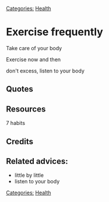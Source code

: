 [Categories:](../Categories/index.md) [Health](../Categories/Health.md)
# Exercise frequently

Take care of your body

Exercise now and then

don't excess, listen to your body

## Quotes

## Resources

7 habits

## Credits

## Related advices:

- little by little
- listen to your body

[Categories:](../Categories/index.md) [Health](../Categories/Health.md)